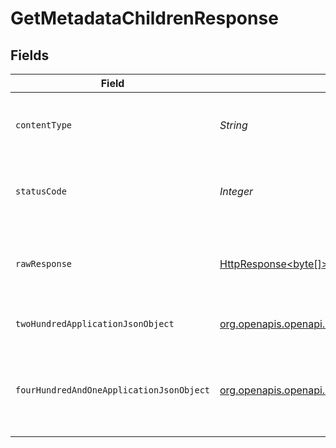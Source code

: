 # GetMetadataChildrenResponse


## Fields

| Field                                                                                                                                              | Type                                                                                                                                               | Required                                                                                                                                           | Description                                                                                                                                        |
| -------------------------------------------------------------------------------------------------------------------------------------------------- | -------------------------------------------------------------------------------------------------------------------------------------------------- | -------------------------------------------------------------------------------------------------------------------------------------------------- | -------------------------------------------------------------------------------------------------------------------------------------------------- |
| `contentType`                                                                                                                                      | *String*                                                                                                                                           | :heavy_check_mark:                                                                                                                                 | HTTP response content type for this operation                                                                                                      |
| `statusCode`                                                                                                                                       | *Integer*                                                                                                                                          | :heavy_check_mark:                                                                                                                                 | HTTP response status code for this operation                                                                                                       |
| `rawResponse`                                                                                                                                      | [HttpResponse<byte[]>](https://docs.oracle.com/en/java/javase/11/docs/api/java.net.http/java/net/http/HttpResponse.html)                           | :heavy_check_mark:                                                                                                                                 | Raw HTTP response; suitable for custom response parsing                                                                                            |
| `twoHundredApplicationJsonObject`                                                                                                                  | [org.openapis.openapi.models.operations.GetMetadataChildrenResponseBody](../../models/operations/GetMetadataChildrenResponseBody.md)               | :heavy_minus_sign:                                                                                                                                 | The children of the library item.                                                                                                                  |
| `fourHundredAndOneApplicationJsonObject`                                                                                                           | [org.openapis.openapi.models.operations.GetMetadataChildrenLibraryResponseBody](../../models/operations/GetMetadataChildrenLibraryResponseBody.md) | :heavy_minus_sign:                                                                                                                                 | Unauthorized - Returned if the X-Plex-Token is missing from the header or query.                                                                   |